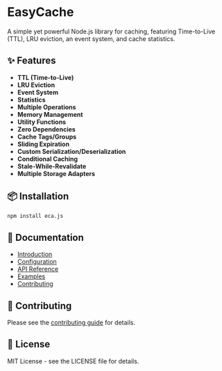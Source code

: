 # EasyCache

A simple yet powerful Node.js library for caching, featuring Time-to-Live (TTL), LRU eviction, an event system, and cache statistics.

## ✨ Features

- **TTL (Time-to-Live)**
- **LRU Eviction**
- **Event System**
- **Statistics**
- **Multiple Operations**
- **Memory Management**
- **Utility Functions**
- **Zero Dependencies**
- **Cache Tags/Groups**
- **Sliding Expiration**
- **Custom Serialization/Deserialization**
- **Conditional Caching**
- **Stale-While-Revalidate**
- **Multiple Storage Adapters**

## 📦 Installation

```bash
npm install eca.js
```

## 📖 Documentation

- [Introduction](./docs/introduction.md)
- [Configuration](./docs/configuration.md)
- [API Reference](./docs/api.md)
- [Examples](./docs/examples.md)
- [Contributing](./docs/contributing.md)

## 🤝 Contributing

Please see the [contributing guide](./docs/contributing.md) for details.

## 📝 License

MIT License - see the LICENSE file for details.